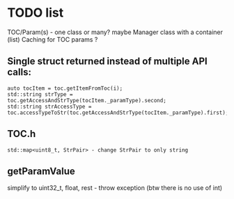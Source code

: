 # TODO list
TOC/Param(s) - one class or many? maybe Manager class with a container (list)
Caching for TOC params ?
## Single struct returned instead of multiple API calls:
    auto tocItem = toc.getItemFromToc(i);
    std::string strType = toc.getAccessAndStrType(tocItem._paramType).second;
    std::string strAccessType = toc.accessTypeToStr(toc.getAccessAndStrType(tocItem._paramType).first);
## TOC.h
    std::map<uint8_t, StrPair> - change StrPair to only string
## getParamValue
simplify to uint32_t, float, rest - throw exception (btw there is no use of int)